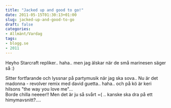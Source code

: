 ```yaml
---
title: "Jacked up and good to go!"
date: 2011-05-15T01:30:13+01:00
slug: jacked-up-and-good-to-go
draft: false
categories:
- Allmänt/Vardag
tags:
- blogg.se
- 2011
---
```

Heyho Starcraft repliker.. haha.. men jag älskar när de små marinesen säger så :)  
  
Sitter fortfarande och lyssnar på partymusik när jag ska sova.. Nu är det madonna - revolver remix med david guetta.. haha.. och på kö är keri hilsons "the way you love me"...  
Borde chilla neeeer!! Men det är ju så svårt =( .. kanske ska dra på ett himymavsnitt?....